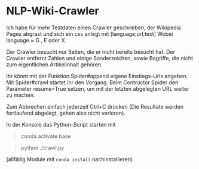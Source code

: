 # NLP-Wiki-Crawler
Ich habe für mehr Testdaten einen Crawler geschrieben, der Wikipedia
Pages abgrast und sich ein csv anlegt mit [language;url;text]
Wobei language = G , E oder X

Der Crawler besucht nur Seiten, die er nicht bereits besucht hat.
Der Crawler entfernt Zahlen und einige Sonderzeichen, sowie Begriffe,
die nicht zum eigentlichen Artikelinhalt gehören.

Ihr könnt mit der Funktion Spider#append eigene Einstiegs-Urls angeben.
Mit Spider#crawl startet ihr den Vorgang.
Beim Contructor Spider den Parameter resume=True setzen, um mit der
letzten abgelegten URL weiter zu machen.
 
Zum Abbrechen einfach jederzeit Ctrl+C drücken (Die Resultate werden
fortlaufend abgelegt, gehen also nicht verloren).

In der Konsole das Python-Script starten mit

> conda activate base

> python ./crawl.py

(allfällig Module mit `conda install` nachinstallieren)
